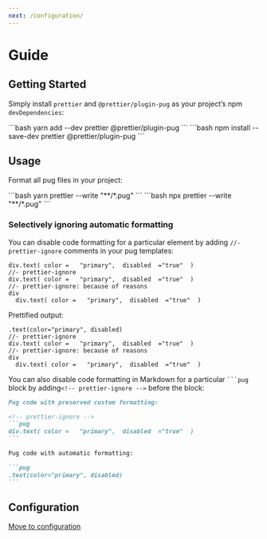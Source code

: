 ```yaml
---
next: /configuration/
---
```


# Guide

## Getting Started

Simply install `prettier` and `@prettier/plugin-pug` as your project’s npm `devDependencies`:

<code-group>
<code-block title="YARN" active>
```bash
yarn add --dev prettier @prettier/plugin-pug
```
</code-block>

<code-block title="NPM">
```bash
npm install --save-dev prettier @prettier/plugin-pug
```
</code-block>
</code-group>

## Usage

Format all pug files in your project:

<code-group>
<code-block title="YARN" active>
```bash
yarn prettier --write "**/*.pug"
```
</code-block>

<code-block title="NPM">
```bash
npx prettier --write "**/*.pug"
```
</code-block>
</code-group>

### Selectively ignoring automatic formatting

You can disable code formatting for a particular element by adding `//- prettier-ignore` comments in your pug templates:

```pug
div.text( color =   "primary",  disabled  ="true"  )
//- prettier-ignore
div.text( color =   "primary",  disabled  ="true"  )
//- prettier-ignore: because of reasons
div
  div.text( color =   "primary",  disabled  ="true"  )
```

Prettified output:

```pug
.text(color="primary", disabled)
//- prettier-ignore
div.text( color =   "primary",  disabled  ="true"  )
//- prettier-ignore: because of reasons
div
  div.text( color =   "primary",  disabled  ="true"  )
```

You can also disable code formatting in Markdown for a particular ` ```pug ` block by adding`<!-- prettier-ignore -->` before the block:

````markdown
Pug code with preserved custom formatting:

<!-- prettier-ignore -->
```pug
div.text( color =   "primary",  disabled  ="true"  )
```

Pug code with automatic formatting:

```pug
.text(color="primary", disabled)
```
````

## Configuration

[Move to configuration](../configuration/README.md)
